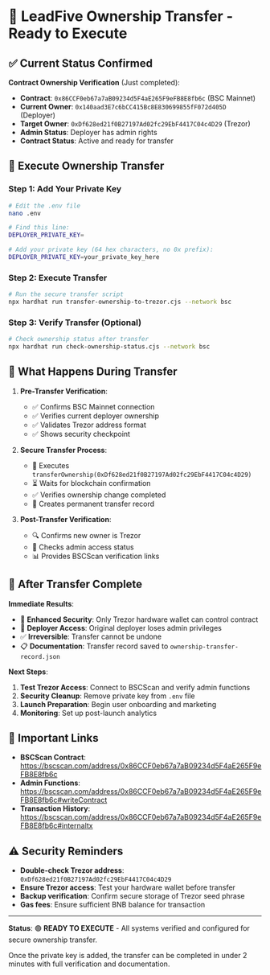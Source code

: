 # 🎯 LeadFive Ownership Transfer - Ready to Execute

## ✅ Current Status Confirmed

**Contract Ownership Verification** (Just completed):
- **Contract**: `0x86CCF0eb67a7aB09234d5F4aE265F9eFB8E8fb6c` (BSC Mainnet)
- **Current Owner**: `0x140aad3E7c6bCC415Bc8E830699855fF072d405D` (Deployer)
- **Target Owner**: `0xDf628ed21f0B27197Ad02fc29EbF4417C04c4D29` (Trezor)
- **Admin Status**: Deployer has admin rights
- **Contract Status**: Active and ready for transfer

## 🚀 Execute Ownership Transfer

### Step 1: Add Your Private Key
```bash
# Edit the .env file
nano .env

# Find this line:
DEPLOYER_PRIVATE_KEY=

# Add your private key (64 hex characters, no 0x prefix):
DEPLOYER_PRIVATE_KEY=your_private_key_here
```

### Step 2: Execute Transfer
```bash
# Run the secure transfer script
npx hardhat run transfer-ownership-to-trezor.cjs --network bsc
```

### Step 3: Verify Transfer (Optional)
```bash
# Check ownership status after transfer
npx hardhat run check-ownership-status.cjs --network bsc
```

## 🔐 What Happens During Transfer

1. **Pre-Transfer Verification**:
   - ✅ Confirms BSC Mainnet connection
   - ✅ Verifies current deployer ownership
   - ✅ Validates Trezor address format
   - ✅ Shows security checkpoint

2. **Secure Transfer Process**:
   - 🔄 Executes `transferOwnership(0xDf628ed21f0B27197Ad02fc29EbF4417C04c4D29)`
   - ⏳ Waits for blockchain confirmation
   - ✅ Verifies ownership change completed
   - 📄 Creates permanent transfer record

3. **Post-Transfer Verification**:
   - 🔍 Confirms new owner is Trezor
   - 🔑 Checks admin access status
   - 📊 Provides BSCScan verification links

## 🎉 After Transfer Complete

**Immediate Results**:
- 🔐 **Enhanced Security**: Only Trezor hardware wallet can control contract
- 🚫 **Deployer Access**: Original deployer loses admin privileges
- ✅ **Irreversible**: Transfer cannot be undone
- 📋 **Documentation**: Transfer record saved to `ownership-transfer-record.json`

**Next Steps**:
1. **Test Trezor Access**: Connect to BSCScan and verify admin functions
2. **Security Cleanup**: Remove private key from `.env` file
3. **Launch Preparation**: Begin user onboarding and marketing
4. **Monitoring**: Set up post-launch analytics

## 🔗 Important Links

- **BSCScan Contract**: https://bscscan.com/address/0x86CCF0eb67a7aB09234d5F4aE265F9eFB8E8fb6c
- **Admin Functions**: https://bscscan.com/address/0x86CCF0eb67a7aB09234d5F4aE265F9eFB8E8fb6c#writeContract
- **Transaction History**: https://bscscan.com/address/0x86CCF0eb67a7aB09234d5F4aE265F9eFB8E8fb6c#internaltx

## ⚠️ Security Reminders

- **Double-check Trezor address**: `0xDf628ed21f0B27197Ad02fc29EbF4417C04c4D29`
- **Ensure Trezor access**: Test your hardware wallet before transfer
- **Backup verification**: Confirm secure storage of Trezor seed phrase
- **Gas fees**: Ensure sufficient BNB balance for transaction

---

**Status**: 🟢 **READY TO EXECUTE** - All systems verified and configured for secure ownership transfer.

Once the private key is added, the transfer can be completed in under 2 minutes with full verification and documentation.
